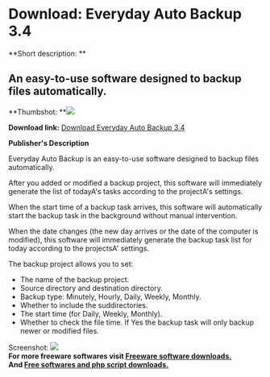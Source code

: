 # Download: Everyday Auto Backup 3.4

**Short description: **

## An easy-to-use software designed to backup files automatically.

  
**Thumbshot: **![](http://www.freewarefiles.com/screenshot/eab2_md.jpg)   
  
**Download link:** [Download Everyday Auto Backup 3.4](http://freesoftwares.boysofts.com/Everyday-Auto-Backup_program_19198.html)  
  

**Publisher's Description**  
  

Everyday Auto Backup is an easy-to-use software designed to backup files
automatically.

After you added or modified a backup project, this software will immediately
generate the list of todayA's tasks according to the projectA's settings.

When the start time of a backup task arrives, this software will automatically
start the backup task in the background without manual intervention.

When the date changes (the new day arrives or the date of the computer is
modified), this software will immediately generate the backup task list for
today according to the projectsA' settings.

The backup project allows you to set:

  * The name of the backup project. 
  * Source directory and destination directory. 
  * Backup type: Minutely, Hourly, Daily, Weekly, Monthly. 
  * Whether to include the suddirectories. 
  * The start time (for Daily, Weekly, Monthly). 
  * Whether to check the file time. If Yes the backup task will only backup newer or modified files. 

  
  
Screenshot: ![](http://www.freewarefiles.com/screenshot/eab2.jpg)  
**For more freeware softwares visit [Freeware software downloads.](http://freesoftwares.boysofts.com/)**   
**And [Free softwares and php script downloads.](http://www.boysofts.com/)**

